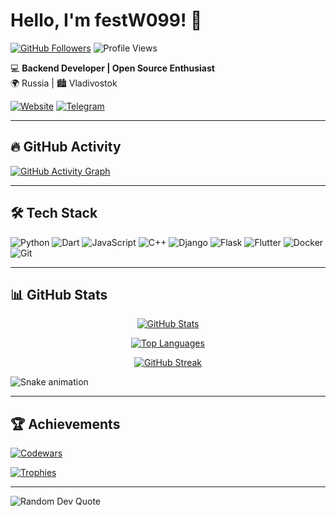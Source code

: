 # Hello, I'm festW099! 👋

[![GitHub Followers](https://img.shields.io/github/followers/festW099?label=Follow%20me&style=social&color=blue)](https://github.com/festW099)
![Profile Views](https://komarev.com/ghpvc/?username=festW099&color=blue&label=Profile+Views)

💻 **Backend Developer | Open Source Enthusiast**  
🌍 Russia | 🏙️ Vladivostok  

[![Website](https://img.shields.io/badge/-My_Website-0066cc?style=flat)](https://example.com)
[![Telegram](https://img.shields.io/badge/-Telegram-0088CC?style=flat)](https://t.me/your_tg)

---

## 🔥 GitHub Activity

[![GitHub Activity Graph](https://github-readme-activity-graph.vercel.app/graph?username=festW099&theme=react-dark&bg_color=0d1117&color=1a8cff&line=0066ff&point=1a8cff&area=true&hide_border=true)](https://github.com/festW099)

---

## 🛠️ Tech Stack
![Python](https://img.shields.io/badge/-Python-3776AB?style=flat&logo=python&logoColor=white)
![Dart](https://img.shields.io/badge/-Dart-0175C2?style=flat&logo=dart&logoColor=white)
![JavaScript](https://img.shields.io/badge/-JavaScript-F7DF1E?style=flat&logo=javascript&logoColor=black)
![C++](https://img.shields.io/badge/-C++-00599C?style=flat&logo=c%2B%2B&logoColor=white)
![Django](https://img.shields.io/badge/-Django-092E20?style=flat&logo=django&logoColor=white)
![Flask](https://img.shields.io/badge/-Flask-000000?style=flat&logo=flask&logoColor=white)
![Flutter](https://img.shields.io/badge/-Flutter-02569B?style=flat&logo=flutter&logoColor=white)
![Docker](https://img.shields.io/badge/-Docker-2496ED?style=flat&logo=docker&logoColor=white)
![Git](https://img.shields.io/badge/-Git-F05032?style=flat&logo=git&logoColor=white)

---

## 📊 GitHub Stats

<div align="center">
  
[![GitHub Stats](https://github-readme-stats.vercel.app/api?username=festW099&show_icons=true&theme=blue-green&hide_border=true&bg_color=0d1117&title_color=1a8cff&icon_color=1a8cff&text_color=ffffff)](https://github.com/festW099)

[![Top Languages](https://github-readme-stats.vercel.app/api/top-langs/?username=festW099&layout=compact&theme=blue-green&hide_border=true&bg_color=0d1117&title_color=1a8cff&text_color=ffffff)](https://github.com/festW099)

[![GitHub Streak](https://github-readme-streak-stats.herokuapp.com/?user=festW099&theme=blue-green&background=0d1117&border=1a8cff&dates=ffffff)](https://github.com/festW099)

</div>

![Snake animation](https://github.com/festW099/festW099/blob/output/github-contribution-grid-snake.svg)

---

## 🏆 Achievements

[![Codewars](https://www.codewars.com/users/festW099/badges/large)](https://www.codewars.com/users/festW099)

[![Trophies](https://github-profile-trophy.vercel.app/?username=festW099&theme=onedark&rank=-C&margin-w=15&margin-h=15&no-bg=true&title=MultiLanguage,Commits,Repositories,PullRequest)](https://github.com/ryo-ma/github-profile-trophy)

---

![Random Dev Quote](https://quotes-github-readme.vercel.app/api?type=horizontal&theme=dark)
